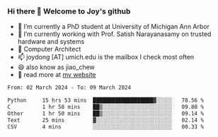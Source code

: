 ### Hi there 👋 Welcome to Joy's github

- 🔭 I’m currently a PhD student at University of Michigan Ann Arbor
- 🌱 I’m currently working with Prof. Satish Narayanasamy on trusted hardware and systems
- 👯 Computer Architect
- 📫 joydong [AT] umich.edu is the mailbox I check most often
- 😄 also know as jiao_chew
- 💬 read more at [my website](https://joydddd.github.io/)
<!--START_SECTION:waka-->

```txt
From: 02 March 2024 - To: 09 March 2024

Python     15 hrs 53 mins  ███████████████████▓░░░░░   78.56 %
C          1 hr 58 mins    ██▒░░░░░░░░░░░░░░░░░░░░░░   09.80 %
Other      1 hr 50 mins    ██▒░░░░░░░░░░░░░░░░░░░░░░   09.14 %
Text       25 mins         ▓░░░░░░░░░░░░░░░░░░░░░░░░   02.14 %
CSV        4 mins          ░░░░░░░░░░░░░░░░░░░░░░░░░   00.33 %
```

<!--END_SECTION:waka-->
